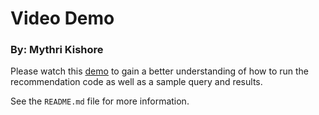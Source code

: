 # Video Demo

### By: Mythri Kishore


Please watch this [demo](INSERTGOOGLEDRIVELINK) to gain a better understanding of how to run the recommendation code as well as a sample query and results.

See the `README.md` file for more information.
